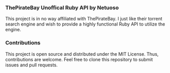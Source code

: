 ### ThePirateBay Unoffical Ruby API by Netuoso

This project is in no way affiliated with ThePirateBay. I just like their torrent search
engine and wish to provide a highly functional Ruby API to utilize the engine.

### Contributions

This project is open source and distributed under the MIT License. Thus, contributions
are welcome. Feel free to clone this repository to submit issues and pull requests.
